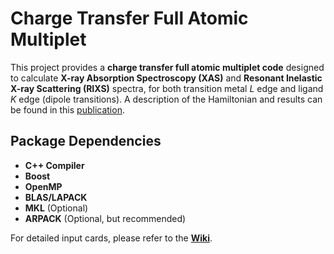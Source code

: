 # Charge Transfer Full Atomic Multiplet

This project provides a **charge transfer full atomic multiplet code** designed to calculate **X-ray Absorption Spectroscopy (XAS)** and **Resonant Inelastic X-ray Scattering (RIXS)** spectra, for both transition metal *L* edge and ligand *K* edge (dipole transitions). A description of the Hamiltonian and results can be found in this [publication](https://chemrxiv.org/engage/chemrxiv/article-details/6671eb0e5101a2ffa8e63407).

## Package Dependencies
- **C++ Compiler**
- **Boost**
- **OpenMP** 
- **BLAS/LAPACK**
- **MKL** (Optional)
- **ARPACK** (Optional, but recommended) 

For detailed input cards, please refer to the **[Wiki](https://github.com/khhsu0724/CTFAMultiplet/wiki/Input-Parameters)**.
